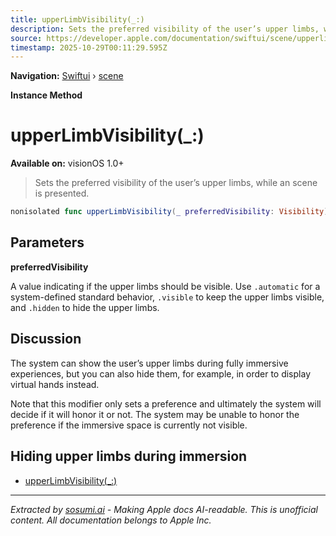 ```yaml
---
title: upperLimbVisibility(_:)
description: Sets the preferred visibility of the user’s upper limbs, while an  scene is presented.
source: https://developer.apple.com/documentation/swiftui/scene/upperlimbvisibility(_:)
timestamp: 2025-10-29T00:11:29.595Z
---
```


**Navigation:** [Swiftui](/documentation/swiftui) › [scene](/documentation/swiftui/scene)

**Instance Method**

# upperLimbVisibility(_:)

**Available on:** visionOS 1.0+

> Sets the preferred visibility of the user’s upper limbs, while an  scene is presented.

```swift
nonisolated func upperLimbVisibility(_ preferredVisibility: Visibility) -> some Scene
```

## Parameters

**preferredVisibility**

A value indicating if the upper limbs should be visible. Use `.automatic` for a system-defined standard behavior, `.visible` to keep the upper limbs visible, and `.hidden` to hide the upper limbs.



## Discussion

The system can show the user’s upper limbs during fully immersive experiences, but you can also hide them, for example, in order to display virtual hands instead.

Note that this modifier only sets a preference and ultimately the system will decide if it will honor it or not. The system may be unable to honor the preference if the immersive space is currently not visible.

## Hiding upper limbs during immersion

- [upperLimbVisibility(_:)](/documentation/swiftui/view/upperlimbvisibility(_:))

---

*Extracted by [sosumi.ai](https://sosumi.ai) - Making Apple docs AI-readable.*
*This is unofficial content. All documentation belongs to Apple Inc.*
